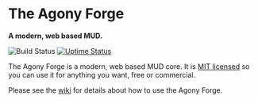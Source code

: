 # The Agony Forge

**A modern, web based MUD.**

![Build Status](https://codebuild.us-west-2.amazonaws.com/badges?uuid=eyJlbmNyeXB0ZWREYXRhIjoieVlBaTI5bFducnovY2YrQ3RSVEV4Q3ZwRG02VXhnbGlscEI1dTNIaDdmQk9weFlxZTN0MWJ6b21tMXVmZDNYVjQ2WkRpMTBZV3ZQckFoeDVuVm1DU1NVPSIsIml2UGFyYW1ldGVyU3BlYyI6Ijd1RnpYaGNsRjZhL0xMWXoiLCJtYXRlcmlhbFNldFNlcmlhbCI6MX0%3D&branch=master)
[![Uptime Status](https://img.shields.io/uptimerobot/ratio/7/m780157574-3e51f055cd847dfba406172d.svg)](https://play.agonyengine.com)

The Agony Forge is a modern, web based MUD core. It is [MIT licensed](https://raw.githubusercontent.com/scionaltera/agony-forge/master/LICENSE) so you can use it for anything you want, free or commercial.

Please see the [wiki](https://github.com/scionaltera/agony-forge/wiki) for details about how to use the Agony Forge.
